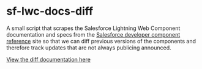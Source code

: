 # sf-lwc-docs-diff

A small script that scrapes the Salesforce Lightning Web Component documentation and specs from the [Salesforce developer component reference](https://developer.salesforce.com/docs/component-library/overview/components) site so that we can diff previous versions of the components and therefore track updates that are not always publicing announced.

[View the diff documentation here](http://jamigibbs.github.io/sf-lwc-docs-diff-docs)